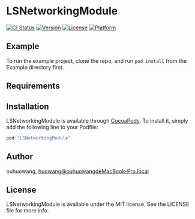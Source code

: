 # LSNetworkingModule

[![CI Status](http://img.shields.io/travis/ouhuowang/LSNetworkingModule.svg?style=flat)](https://gitlab.lifesense.com/commonlib/LSNetworkingModule)
[![Version](https://img.shields.io/cocoapods/v/LSNetworkingModule.svg?style=flat)](https://gitlab.lifesense.com/commonlib/LSNetworkingModule)
[![License](https://img.shields.io/cocoapods/l/LSNetworkingModule.svg?style=flat)](https://gitlab.lifesense.com/commonlib/LSNetworkingModule)
[![Platform](https://img.shields.io/cocoapods/p/LSNetworkingModule.svg?style=flat)](https://gitlab.lifesense.com/commonlib/LSNetworkingModule)

## Example

To run the example project, clone the repo, and run `pod install` from the Example directory first.

## Requirements

## Installation

LSNetworkingModule is available through [CocoaPods](http://cocoapods.org). To install
it, simply add the following line to your Podfile:

```ruby
pod "LSNetworkingModule"
```

## Author

ouhuowang, huowang@ouhuowangdeMacBook-Pro.local

## License

LSNetworkingModule is available under the MIT license. See the LICENSE file for more info.
